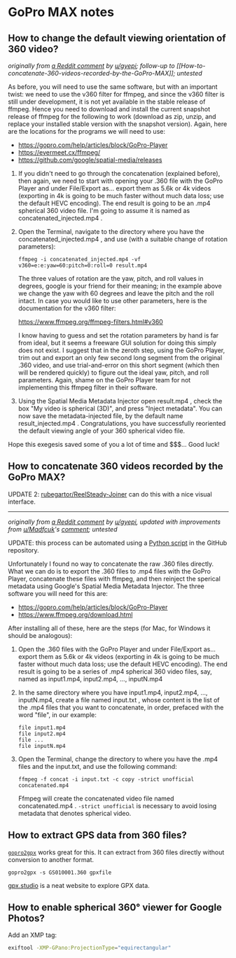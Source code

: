 # GoPro MAX notes

## How to change the default viewing orientation of 360 video?

_originally from [a Reddit comment](https://www.reddit.com/r/GoProMAX/comments/fbiu7p/comment/fjey60n/) by [u/gyepi](https://www.reddit.com/user/gyepi/); follow-up to [[How-to-concatenate-360-videos-recorded-by-the-GoPro-MAX]]; untested_


As before, you will need to use the same software, but with an important twist: we need to use the v360 filter for ffmpeg, and since the v360 filter is still under development, it is not yet available in the stable release of ffmpeg. Hence you need to download and install the current snapshot release of ffmpeg for the following to work (download as zip, unzip, and replace your installed stable version with the snapshot version). Again, here are the locations for the programs we will need to use:

- https://gopro.com/help/articles/block/GoPro-Player
- https://evermeet.cx/ffmpeg/
- https://github.com/google/spatial-media/releases

1. If you didn't need to go through the concatenation (explained before), then again, we need to start with opening your .360 file with the GoPro Player and under File/Export as... export them as 5.6k or 4k videos (exporting in 4k is going to be much faster without much data loss; use the default HEVC encoding). The end result is going to be an .mp4 spherical 360 video file. I'm going to assume it is named as concatenated_injected.mp4 .

2. Open the Terminal, navigate to the directory where you have the concatenated_injected.mp4 , and use (with a suitable change of rotation parameters):

    ```
    ffmpeg -i concatenated_injected.mp4 -vf v360=e:e:yaw=60:pitch=0:roll=0 result.mp4
    ```

    The three values of rotation are the yaw, pitch, and roll values in degrees, google is your friend for their meaning; in the example above we change the yaw with 60 degrees and leave the pitch and the roll intact. In case you would like to use other parameters, here is the documentation for the v360 filter:

    https://www.ffmpeg.org/ffmpeg-filters.html#v360

    I know having to guess and set the rotation parameters by hand is far from ideal, but it seems a freeware GUI solution for doing this simply does not exist. I suggest that in the zeroth step, using the GoPro Player, trim out and export an only few second long segment from the original .360 video, and use trial-and-error on this short segment (which then will be rendered quickly) to figure out the ideal yaw, pitch, and roll parameters. Again, shame on the GoPro Player team for not implementing this ffmpeg filter in their software.

3. Using the Spatial Media Metadata Injector open result.mp4 , check the box "My video is spherical (3D)", and press "Inject metadata". You can now save the metadata-injected file, by the default name result_injected.mp4 . Congratulations, you have successfully reoriented the default viewing angle of your 360 spherical video file.

Hope this exegesis saved some of you a lot of time and $$$... Good luck!

## How to concatenate 360 videos recorded by the GoPro MAX?

UPDATE 2: [rubegartor/ReelSteady-Joiner](https://github.com/rubegartor/ReelSteady-Joiner) can do this with a nice visual interface.

---

_originally from [a Reddit comment](https://www.reddit.com/r/GoProMAX/comments/fbiu7p/comment/fjey4sm/) by [u/gyepi](https://www.reddit.com/user/gyepi/), updated with improvements from [u/Madfcuk](https://www.reddit.com/user/Madfcuk/)'s [comment](https://www.reddit.com/r/GoProMAX/comments/fbiu7p/comment/fkrx87r/?utm_source=share&utm_medium=web2x&context=3); untested_

UPDATE: this process can be automated using a [Python script](https://github.com/victorlin/gopro-max-knowledge/blob/-/concat-gopro-max-exports.py) in the GitHub repository.

Unfortunately I found no way to concatenate the raw .360 files directly. What we can do is to export the .360 files to .mp4 files with the GoPro Player, concatenate these files with ffmpeg, and then reinject the sperical metadata using Google's Spatial Media Metadata Injector. The three software you will need for this are:

- https://gopro.com/help/articles/block/GoPro-Player
- https://www.ffmpeg.org/download.html

After installing all of these, here are the steps (for Mac, for Windows it should be analogous):

1. Open the .360 files with the GoPro Player and under File/Export as... export them as 5.6k or 4k videos (exporting in 4k is going to be much faster without much data loss; use the default HEVC encoding). The end result is going to be a series of .mp4 spherical 360 video files, say, named as input1.mp4, input2.mp4, ..., inputN.mp4

2. In the same directory where you have input1.mp4, input2.mp4, ..., inputN.mp4, create a file named input.txt , whose content is the list of the .mp4 files that you want to concatenate, in order, prefaced with the word "file", in our example:

    ```
    file input1.mp4
    file input2.mp4
    file ...
    file inputN.mp4
    ```

3. Open the Terminal, change the directory to where you have the .mp4 files and the input.txt, and use the following command:

    ```
    ffmpeg -f concat -i input.txt -c copy -strict unofficial concatenated.mp4
    ```

    Ffmpeg will create the concatenated video file named concatenated.mp4 . `-strict unofficial` is necessary to avoid losing metadata that denotes spherical video.

## How to extract GPS data from 360 files?

[`gopro2gpx`](https://github.com/juanmcasillas/gopro2gpx) works great for this. It can extract from 360 files directly without conversion to another format.

```
gopro2gpx -s GS010001.360 gpxfile
```

[gpx.studio](https://gpx.studio/) is a neat website to explore GPX data.

## How to enable spherical 360° viewer for Google Photos?

Add an XMP tag:

```sh
exiftool -XMP-GPano:ProjectionType="equirectangular"
```
